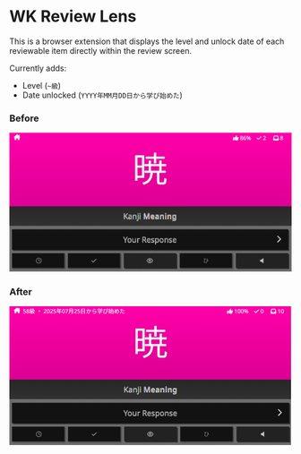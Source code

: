 # WK Review Lens

This is a browser extension that displays the level and unlock date of each reviewable item directly within the review screen.

Currently adds:
 - Level (`~級`)
 - Date unlocked (`YYYY年MM月DD日から学び始めた`)



### Before

<img src="examples\before.png" alt="before" style="zoom:50%;" />



### After

<img src="examples\after.png" alt="after" style="zoom:50%;" />